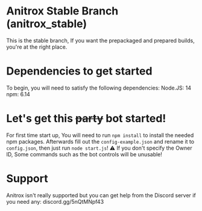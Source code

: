 
# Anitrox Stable Branch (anitrox_stable)
This is the stable branch, If you want the prepackaged and prepared builds, you're at the right place.
# Dependencies to get started
To begin, you will need to satisfy the following dependencies:
Node.JS: 14 
npm: 6.14
# Let's get this ~~party~~ bot started!
For first time start up, You will need to run ``npm install`` to install the needed npm packages.
Afterwards fill out the ``config-example.json`` and rename it to ``config.json``, then just run ``node start.js``!
⚠️ If you don't specify the Owner ID, Some commands such as the bot controls will be unusable! 
# Support
Anitrox isn't really supported but you can get help from the Discord server if you need any: discord.gg/5nQtMNpf43

